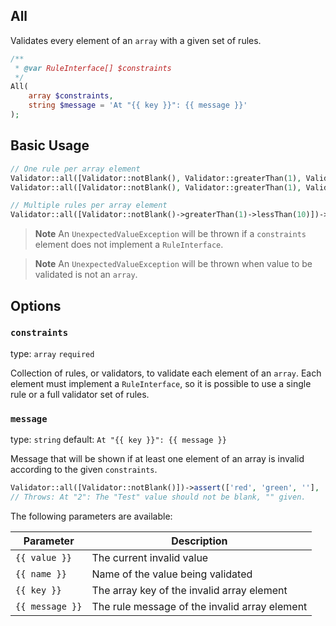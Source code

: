 ## All

Validates every element of an `array` with a given set of rules.

```php
/**
 * @var RuleInterface[] $constraints
 */
All(
    array $constraints,
    string $message = 'At "{{ key }}": {{ message }}'
);
```

## Basic Usage

```php
// One rule per array element
Validator::all([Validator::notBlank(), Validator::greaterThan(1), Validator::lessThan(10)])->validate([4, 5, 6]); // true
Validator::all([Validator::notBlank(), Validator::greaterThan(1), Validator::lessThan(10)])->validate([4, 5, 20]); // false

// Multiple rules per array element
Validator::all([Validator::notBlank()->greaterThan(1)->lessThan(10)])->validate([4, 5, 6]); // true
```

> **Note**
> An `UnexpectedValueException` will be thrown if a `constraints` element does not implement a `RuleInterface`.

> **Note**
> An `UnexpectedValueException` will be thrown when value to be validated is not an `array`.

## Options

### `constraints`

type: `array` `required`

Collection of rules, or validators, to validate each element of an `array`. 
Each element must implement a `RuleInterface`, so it is possible to use a single rule or a full validator set of rules.

### `message`

type: `string` default: `At "{{ key }}": {{ message }}`

Message that will be shown if at least one element of an array is invalid according to the given `constraints`.

```php
Validator::all([Validator::notBlank()])->assert(['red', 'green', ''], 'Test'); 
// Throws: At "2": The "Test" value should not be blank, "" given.
```

The following parameters are available:

| Parameter       | Description                                   |
|-----------------|-----------------------------------------------|
| `{{ value }}`   | The current invalid value                     |
| `{{ name }}`    | Name of the value being validated             |
| `{{ key }}`     | The array key of the invalid array element    |
| `{{ message }}` | The rule message of the invalid array element |